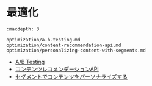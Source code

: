 # 最適化

```{toctree}
:maxdepth: 3

optimization/a-b-testing.md
optimization/content-recommendation-api.md
optimization/personalizing-content-with-segments.md
```

- [A/B Testing](./optimization/a-b-testing.md)
- [コンテンツレコメンデーションAPI](./optimization/content-recommendation-api.md)
- [セグメントでコンテンツをパーソナライズする](./optimization/personalizing-content-with-segments.md)